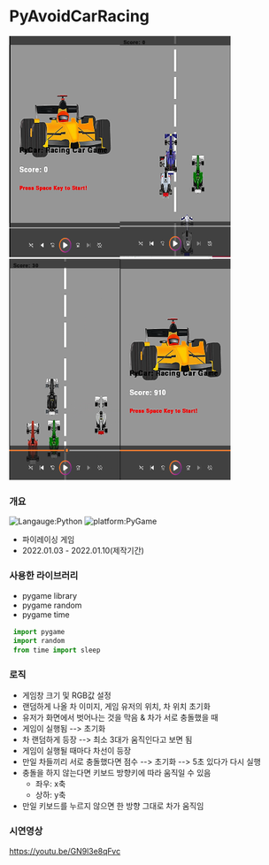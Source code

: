 # PyAvoidCarRacing
<img src="start.png" width="200px" height="400px"><img src="playing.png" width="200px" height="400px"><img src="crash.png" width="200px" height="400px"><img src="game_over.png" width="200px" height="400px">
### 개요
![Langauge:Python](https://img.shields.io/badge/Language-Python-purple) ![platform:PyGame](https://img.shields.io/badge/Platform-PyGame-pink)
  -  파이레이싱 게임
  -  2022.01.03 - 2022.01.10(제작기간)

### 사용한 라이브러리
  - pygame library
  - pygame random
  - pygame time
   ```python
    import pygame
    import random
    from time import sleep
   ```
### 로직
  - 게임창 크기 및 RGB값 설정
  - 랜덤하게 나올 차 이미지, 게임 유저의 위치, 차 위치 초기화
  - 유저가 화면에서 벗어나는 것을 막음 & 차가 서로 충돌했을 때
  - 게임이 실행됨 --> 초기화
  - 차 랜덤하게 등장 --> 최소 3대가 움직인다고 보면 됨
  - 게임이 실행될 때마다 차선이 등장
  - 만일 차들끼리 서로 충돌했다면 점수 --> 초기화 --> 5초 있다가 다시 실행
  - 충돌을 하지 않는다면 키보드 방향키에 따라 움직일 수 있음
    - 좌우: x축
    - 상하: y축 
  - 만일 키보드를 누르지 않으면 한 방향 그대로 차가 움직임

### 시연영상
https://youtu.be/GN9l3e8qFvc
